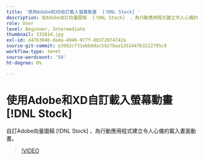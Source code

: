 ```yaml
---
title: '使用Adobe和XD自訂載入螢幕動畫  [!DNL Stock] '
description: 從Adobe自訂向量圖稿  [!DNL Stock]  ，為行動應用程式建立令人心儀的載入螢幕動畫
role: User
level: Beginner, Intermediate
thumbnail: 331814.jpg
exl-id: d4763946-dada-4946-977f-d0372874742a
source-git-commit: e3982cf31ebb0dac5927baa1352447b3222785c9
workflow-type: tm+mt
source-wordcount: '50'
ht-degree: 0%

---
```


# 使用Adobe和XD自訂載入螢幕動畫 [!DNL Stock]

自訂Adobe向量圖稿 [!DNL Stock] ，為行動應用程式建立令人心儀的載入畫面動畫。

>[!VIDEO](https://video.tv.adobe.com/v/331814?hidetitle=true)
